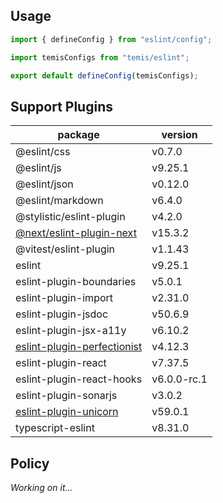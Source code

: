 ## Usage

```js
import { defineConfig } from "eslint/config";

import temisConfigs from "temis/eslint";

export default defineConfig(temisConfigs);
```

## Support Plugins

| package                                                                             | version     |
| ----------------------------------------------------------------------------------- | ----------- |
| @eslint/css                                                                         | v0.7.0      |
| @eslint/js                                                                          | v9.25.1     |
| @eslint/json                                                                        | v0.12.0     |
| @eslint/markdown                                                                    | v6.4.0      |
| @stylistic/eslint-plugin                                                            | v4.2.0      |
| [@next/eslint-plugin-next](https://nextjs.org/docs/app/api-reference/config/eslint) | v15.3.2     |
| @vitest/eslint-plugin                                                               | v1.1.43     |
| eslint                                                                              | v9.25.1     |
| eslint-plugin-boundaries                                                            | v5.0.1      |
| eslint-plugin-import                                                                | v2.31.0     |
| eslint-plugin-jsdoc                                                                 | v50.6.9     |
| eslint-plugin-jsx-a11y                                                              | v6.10.2     |
| [eslint-plugin-perfectionist](https://perfectionist.dev)                            | v4.12.3     |
| eslint-plugin-react                                                                 | v7.37.5     |
| eslint-plugin-react-hooks                                                           | v6.0.0-rc.1 |
| eslint-plugin-sonarjs                                                               | v3.0.2      |
| [eslint-plugin-unicorn](https://github.com/sindresorhus/eslint-plugin-unicorn)      | v59.0.1     |
| typescript-eslint                                                                   | v8.31.0     |

## Policy

*Working on it...*
